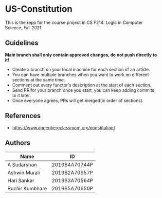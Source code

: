 # US-Constitution
This is the repo for the course project in CS F214: Logic in Computer Science, Fall 2021.

## Guidelines

**Main branch shall only contain approved changes, do not push directly to it!**

- Create a branch on your local machine for each section of an article.
- You can have multiple branches when you want to work on different sections at the same time.
- Comment out every functor's description at the start of each section. 
- Send PR for your branch once you start, you can keep adding commits to it later.
- Once everyone agrees, PRs will get merged(in order of sections).

## References
- https://www.annenbergclassroom.org/constitution/

## Authors

| Name | ID |
| --- | ----------- |
| A Sudarshan |2019B4A70744P |
| Ashwin Murali | 2019B2A70957P|
| Hari Sankar | 2019B3A70564P|
| Ruchir Kumbhare| 2019B5A70650P|
